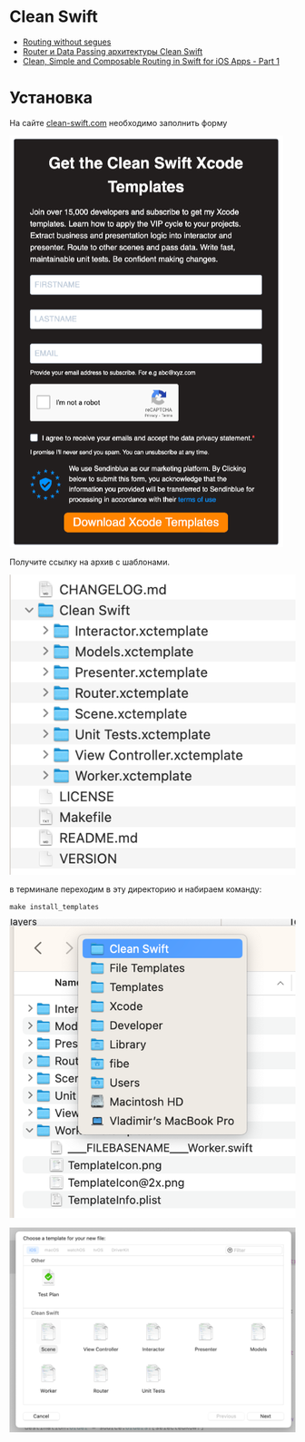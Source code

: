 #  Clean Swift

- [Routing without segues](https://stackoverflow.com/questions/48185213/clean-swift-routing-without-segues)
- [Router и Data Passing архитектуры Clean Swift](https://habr.com/ru/articles/454032/)
- [Clean, Simple and Composable Routing in Swift for iOS Apps - Part 1](https://cassiuspacheco.com/clean-simple-and-composable-routing-for-ios-apps)

# Установка

На сайте [clean-swift.com](https://clean-swift.com) необходимо заполнить форму

![](img/1.png)

Получите ссылку на архив с шаблонами.

![](img/2.png)

в терминале переходим в эту директорию и набираем команду:

```
make install_templates
```

![](img/3.png)


![](img/4.png)
